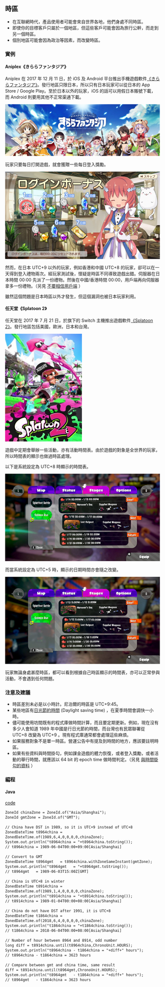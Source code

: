 ## 時區

* 在互聯網時代，產品使用者可能會來自世界各地，他們身處不同時區。
* 即使你的目標客戶只屬於一個地區，但這些客戶可能會因為旅行公幹，而走到另一個時區。
* 個別地區可能會因為政治等因素，而改變時區。

### 實例

#### Aniplex《きららファンタジア》

Aniplex 在 2017 年 12 月 11 日，於 iOS 及 Android 平台推出手機遊戲軟件[《きららファンタジア》](https://kirarafantasia.com/)。發行地區只限日本，所以只有日本玩家可以從日本的 App Store / Google Play。至於日本以外的玩家，iOS 的話可以用假日本賬號下載，而 Android 則要用其他不正常渠通下載。

![きららファンタジア](../image/kirarafantasia_cover.jpg)

玩家只要每日打開遊戲，就會獲贈一些每日登入獎勵。

![きららファンタジア login bonus](../image/kirarafantasia_loginbonus.jpg)

然而，在日本 UTC+9 以外的玩家，例如香港和中國 UTC+8 的玩家，卻可以在一天得到登入禮物兩次。經玩家測試後，懷疑是時區不同導致遊戲出錯。伺服器在日本時間 00:00 先派了一份禮物。然後在中國/香港時間 00:00，用戶端再向伺服器拿多一份禮物。（另見 [不要相信用戶端](dont_trust_client.md) ）

雖然這個問題是日本時區以外才發生，但這個漏洞也被日本玩家利用。

#### 任天堂《Splatoon 2》

任天堂在 2017 年 7 月 21 日，於旗下的 Switch 主機推出遊戲軟件[《Splatoon 2》](https://splatoon.nintendo.com/)。發行地區包括美國，歐洲，日本和台灣。

![Splatoon 2](../image/splatoon_cover.jpg)

遊戲中定期會舉辦一些活動，亦有活動時間表。由於遊戲的對象是全世界的玩家，所以時間表的顯示也做過時區處理。

以下是系統設定為 UTC+8 時顯示的時間表。

![Splatoon 2 time table tz8](../image/splatoon_tz8.jpg)

而當系統設定為 UTC+5 時，顯示的日期時間亦會隨之改變。

![Splatoon 2 time table tz5](../image/splatoon_tz5.jpg)

玩家無論身處甚麼時區，都可以看到根據自己時區顯示的時間表，亦可以正常參與活動，不會遇到任何問題。

### 注意及建議

* 時區差別未必是以小時計。尼泊爾的時區是 UTC+9:45。
* 某些地區有[日光節約時間](https://zh.wikipedia.org/wiki/%E5%A4%8F%E6%97%B6%E5%88%B6) (Daylight saving time) ，在夏季時間會調快一小時。
* 儘可能使用坊間既有的程式庫做時間計算，而且要定期更新。例如，現在沒有多少人會知道 1989 年中國是行日光節約時間，而台灣也有民眾聯署從 UTC+8 改變為 UTC+9 。現有程式庫通常都會處理這些麻煩。
* 如果服務對象不是單一時區。營運公告中有提及到時間的地方，應該要註明時區。
* 如果有些資料與時間掛勾，例如課金遊戲的體力恢復，或者登入獎勵，或者活動的舉行時間，就應該以 64 bit 的 epoch time 做時間判定。（另見 [與時間掛勾的資料](time_related_data.md) ）

### 編程

#### Java

[code](https://raw.githubusercontent.com/luzi82/devcommonsense/master/example/timezone/java/Example.java)

```
ZoneId chinaZone = ZoneId.of("Asia/Shanghai");
ZoneId gmtZone = ZoneId.of("GMT");

// China have DST in 1989, so it is UTC+9 instead of UTC+8
ZonedDateTime t8964china = ZonedDateTime.of(1989,6,4,0,0,0,0,chinaZone);
System.out.println("t8964china = "+t8964china.toString());
// t8964china = 1989-06-04T00:00+09:00[Asia/Shanghai]

// Convert to GMT
ZonedDateTime t8964gmt   = t8964china.withZoneSameInstant(gmtZone);
System.out.println("t8964gmt   = "+t8964gmt.toString());
// t8964gmt   = 1989-06-03T15:00Z[GMT]

// China is UTC+8 in winter
ZonedDateTime t8914china = ZonedDateTime.of(1989,1,4,0,0,0,0,chinaZone);
System.out.println("t8914china = "+t8914china.toString());
// t8914china = 1989-01-04T00:00+08:00[Asia/Shanghai]

// China do not have DST after 1991, it is UTC+8
ZonedDateTime t1864china = ZonedDateTime.of(2018,6,4,0,0,0,0,chinaZone);
System.out.println("t1864china = "+t1864china.toString());
// t1864china = 2018-06-04T00:00+08:00[Asia/Shanghai]

// Number of hour between 8964 and 8914, odd number
long diff = t8914china.until(t8964china,ChronoUnit.HOURS);
System.out.println("t8964china - t1864china = "+diff+" hours");
// t8964china - t1864china = 3623 hours

// Compare between gmt and china time, same result
diff = t8914china.until(t8964gmt,ChronoUnit.HOURS);
System.out.println("t8964gmt   - t1864china = "+diff+" hours");
// t8964gmt   - t1864china = 3623 hours
```
